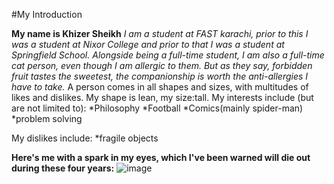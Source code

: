 #My Introduction

**My name is Khizer Sheikh**
*I am a student at FAST karachi, prior to this I was a student at Nixor College and prior to that I was a student at Springfield School.*
*Alongside being a full-time student, I am also a full-time cat person, even though I am allergic to them. But as they say, forbidden fruit tastes the sweetest, the companionship is worth the anti-allergies I have to take.*
A person comes in all shapes and sizes, with multitudes of likes and dislikes. My shape is lean, my size:tall. 
My interests include (but are not limited to): 
*Philosophy 
*Football
*Comics(mainly spider-man)
*problem solving 

My dislikes include:
*fragile objects





**Here's me with a spark in my eyes, which I've been warned will die out during these four years:** ![image](https://github.com/user-attachments/assets/6797b38a-9a10-473d-ac50-a961b6a16715)

